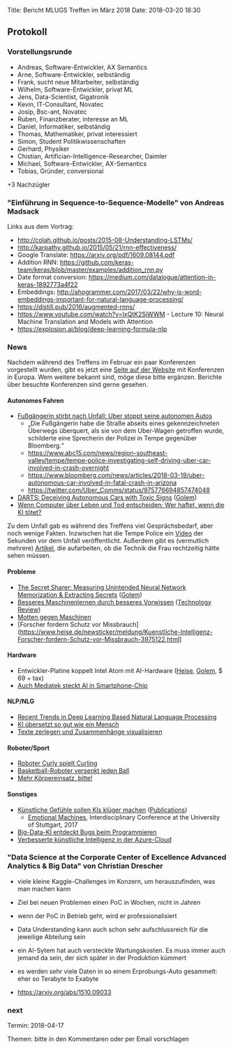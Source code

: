 Title: Bericht MLUGS Treffen im März 2018
Date: 2018-03-20 18:30

## Protokoll

### Vorstellungsrunde

- Andreas, Software-Entwickler, AX Semantics
- Arne, Software-Entwickler, selbständig
- Frank, sucht neue Mitarbeiter, selbständig
- Wilhelm, Software-Entwickler, privat ML
- Jens, Data-Scientist, Gigatronik
- Kevin, IT-Consultant, Novatec
- Josip, Bsc-ant, Novatec
- Ruben, Finanzberater, interesse an ML
- Daniel, Informatiker, selbständig
- Thomas, Mathematiker, privat interessiert
- Simon, Student Politikwissenschaften
- Gerhard, Physiker
- Chistian, Artifician-Intelligence-Researcher, Daimler
- Michael, Software-Entwickler, AX-Semantics
- Tobias, Gründer, conversional

+3 Nachzügler

### "Einführung in Sequence-to-Sequence-Modelle" von Andreas Madsack

Links aus dem Vortrag:

- http://colah.github.io/posts/2015-08-Understanding-LSTMs/
- http://karpathy.github.io/2015/05/21/rnn-effectiveness/
- Google Translate: https://arxiv.org/pdf/1609.08144.pdf
- Addition RNN: https://github.com/keras-team/keras/blob/master/examples/addition_rnn.py
- Date format conversion: https://medium.com/datalogue/attention-in-keras-1892773a4f22
- Embeddings: http://ahogrammer.com/2017/03/22/why-is-word-embeddings-important-for-natural-language-processing/
- https://distill.pub/2016/augmented-rnns/
- https://www.youtube.com/watch?v=IxQtK2SjWWM - Lecture 10: Neural Machine Translation and Models with Attention
- https://explosion.ai/blog/deep-learning-formula-nlp

### News

Nachdem während des Treffens im Februar ein paar Konferenzen
vorgestellt wurden, gibt es jetzt eine [Seite auf der
Website](http://www.mlugs.de/pages/konferenzen/) mit Konferenzen in
Europa.  Wem weitere bekannt sind, möge diese bitte ergänzen.
Berichte über besuchte Konferenzen sind gerne gesehen.


#### Autonomes Fahren

- [Fußgängerin stirbt nach Unfall: Uber stoppt seine autonomen Autos](https://www.heise.de/newsticker/meldung/Fussgaengerin-stirbt-nach-Unfall-Uber-stoppt-seine-autonomen-Autos-3998802.html)
  - „Die Fußgängerin habe die Straße abseits eines gekennzeichneten Überwegs überquert, als sie von dem Uber-Wagen getroffen wurde, schilderte eine Sprecherin der Polizei in Tempe gegenüber Bloomberg.“
  - https://www.abc15.com/news/region-southeast-valley/tempe/tempe-police-investigating-self-driving-uber-car-involved-in-crash-overnight
  - https://www.bloomberg.com/news/articles/2018-03-19/uber-autonomous-car-involved-in-fatal-crash-in-arizona
  - https://twitter.com/Uber_Comms/status/975776694857474048
- [DARTS: Deceiving Autonomous Cars with Toxic Signs](https://arxiv.org/pdf/1802.06430.pdf) ([Golem](https://www.golem.de/news/autonomes-fahren-forscher-taeuschen-strassenschilderkennung-mit-kfc-schild-1802-132874.html))
- [Wenn Computer über Leben und Tod entscheiden: Wer haftet, wenn die KI tötet?](https://www.heise.de/newsticker/meldung/Wenn-Computer-ueber-Leben-und-Tod-entscheiden-Wer-haftet-wenn-die-KI-toetet-3997722.html)

Zu dem Unfall gab es während des Treffens viel Gesprächsbedarf, aber
noch wenige Fakten.  Inzwischen hat die Tempe Police ein
[Video](https://twitter.com/tempepolice/status/976585098542833664) der
Sekunden vor dem Unfall veröffentlicht.  Außerdem gibt es (vermutlich
mehrere)
[Artikel](http://ideas.4brad.com/it-certainly-looks-bad-uber), die
aufarbeiten, ob die Technik die Frau rechtzeitig hätte sehen müssen.


#### Probleme

- [The Secret Sharer: Measuring Unintended Neural Network Memorization & Extracting Secrets](https://arxiv.org/pdf/1802.08232.pdf) ([Golem](https://www.golem.de/news/deep-learning-trainierte-modelle-verraten-private-informationen-1803-133116.html))
- [Besseres Maschinenlernen durch besseres Vorwissen](https://www.heise.de/newsticker/meldung/Kuenstliche-Intelligenz-Besseres-Maschinenlernen-durch-besseres-Vorwissen-3990071.html) ([Technology Review](https://www.heise.de/tr/artikel/KI-Warum-Menschen-schneller-sind-3990066.html))
- [Motten gegen Maschinen](https://www.heise.de/tr/artikel/Motten-gegen-Maschinen-3978049.html)
- [Forscher fordern Schutz vor Missbrauch](https://www.heise.de/newsticker/meldung/Kuenstliche-Intelligenz-Forscher-fordern-Schutz-vor-Missbrauch-3975122.html]


#### Hardware

- Entwickler-Platine koppelt Intel Atom mit AI-Hardware ([Heise](https://www.heise.de/newsticker/meldung/KI-Entwicklerkit-fuer-Edge-IoT-mit-Intel-Technik-3980329.html), [Golem](https://www.golem.de/news/aaeon-up-core-plus-entwickler-platine-koppelt-intel-atom-mit-ai-hardware-1802-133045.html), $ 69 + tax)
- [Auch Mediatek steckt AI in Smartphone-Chip](https://www.golem.de/news/helio-p60-auch-mediatek-steckt-ai-in-smartphone-chip-1802-132987.html)


#### NLP/NLG

- [Recent Trends in Deep Learning Based Natural Language Processing](https://arxiv.org/pdf/1708.02709.pdf)
- [KI übersetzt so gut wie ein Mensch](https://www.golem.de/news/microsoft-research-computersystem-uebersetzt-praktisch-simultan-1803-133343.html)
- [Texte zerlegen und Zusammenhänge visualisieren](https://www.heise.de/ix/heft/Ein-Bild-sagt-mehr-als-tausend-Artikel-3973108.html)


#### Roboter/Sport

- [Roboter Curly spielt Curling](https://www.golem.de/news/wintersport-roboter-curly-spielt-curling-1803-133219.html)
- [Basketball-Roboter versenkt jeden Ball](https://www.golem.de/news/ki-basketball-roboter-versenkt-jeden-ball-1803-133370.html)
- [Mehr Körpereinsatz, bitte!](https://www.heise.de/tr/artikel/Mehr-Koerpereinsatz-bitte-3966590.html)


#### Sonstiges

- [Künstliche Gefühle sollen KIs klüger machen](https://www.heise.de/newsticker/meldung/Kuenstliche-Gefuehle-sollen-KIs-klueger-machen-3978541.html) ([Publications](https://people.cs.umass.edu/~hudlicka/pubs.html))
  - [Emotional Machines](http://www.uni-stuttgart.de/philo/termine/emotionalmachines), Interdisciplinary Conference at the University of Stuttgart, 2017
- [Big-Data-KI entdeckt Bugs beim Programmieren](https://www.golem.de/news/ubisoft-big-data-ki-entdeckt-bugs-beim-programmieren-1803-133162.html)
- [Verbesserte künstliche Intelligenz in der Azure-Cloud](https://www.golem.de/news/microsoft-verbesserte-kuenstliche-intelligenz-in-der-azure-cloud-1803-133117.html)



### "Data Science at the Corporate Center of Excellence Advanced Analytics & Big Data" von Christian Drescher

- viele kleine Kaggle-Challenges im Konzern, um herauszufinden, was man machen kann
- Ziel bei neuen Problemen einen PoC in Wochen, nicht in Jahren
- wenn der PoC in Betrieb geht, wird er professionalisiert
- Data Understanding kann auch schon sehr aufschlussreich für die jeweilige Abteilung sein
- ein AI-Sytem hat auch versteckte Wartungskosten. Es muss immer auch jemand da sein, der sich später in der Produktion kümmert
- es werden sehr viele Daten in so einem Erprobungs-Auto gesammelt: eher so Terabyte to Exabyte


- https://arxiv.org/abs/1510.09033


### next

Termin: 2018-04-17

Themen: bitte in den Kommentaren oder per Email vorschlagen
